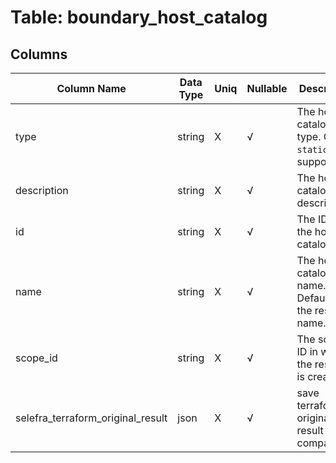 # Table: boundary_host_catalog

## Columns 

|  Column Name   |  Data Type  | Uniq | Nullable | Description | 
|  ----  | ----  | ----  | ----  | ---- | 
| type | string | X | √ | The host catalog type. Only `static` is supported. | 
| description | string | X | √ | The host catalog description. | 
| id | string | X | √ | The ID of the host catalog. | 
| name | string | X | √ | The host catalog name. Defaults to the resource name. | 
| scope_id | string | X | √ | The scope ID in which the resource is created. | 
| selefra_terraform_original_result | json | X | √ | save terraform original result for compatibility | 


